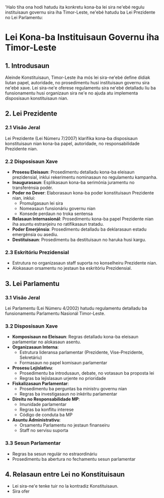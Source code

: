 'Halo tiha ona hodi hatudu ita konkretu kona-ba lei sira ne'ebé regulu instituisaun governu sira iha Timor-Leste, ne'ebé hatudu ba Lei Prezidente no Lei Parlamentu:

# Lei Kona-ba Instituisaun Governu iha Timor-Leste

## 1. Introdusaun

Aleinde Konstituisaun, Timor-Leste iha mós lei sira-ne'ebé define didiak liutan papel, autoridade, no prosedimentu husi instituisaun governu sira ne'ebé xave. Lei sira-ne'e oferese regulamentu sira ne'ebé detalladu liu ba funsionamentu husi organizaun sira ne'e no ajuda atu implementa disposisaun konstituisaun nian.

## 2. Lei Prezidente

### 2.1 Visão Jeral

Lei Prezidente (Lei Númeru 7/2007) klarifika kona-ba disposisaun konstituisaun nian kona-ba papel, autoridade, no responsabilidade Prezidente nian.

### 2.2 Disposisaun Xave

- **Prosesu Eleisaun**: Prosedimentu detalladu kona-ba eleisaun prezidensial, inklui rekerimentu nominasaun no regulamentu kampanha.
- **Inaugurasaun**: Esplikasaun kona-ba serimónia juramentu no transferénsia podér.
- **Poder no Dever**: Elaborasaun kona-ba poder konstituisaun Prezidente nian, inklui:
  - Promulgasaun lei sira
  - Nomeasaun funsionáriu governu nian
  - Konsede perdaun no troka sentensa
- **Relasaun Internasionál**: Prosedimentu kona-ba papel Prezidente nian iha asuntu estranjeiru no ratifikasaun tratadu.
- **Poder Emerjénsia**: Prosedimentu detalladu ba deklarasaun estadu emergénsia ou asediu.
- **Destituisaun**: Prosedimentu ba destituisaun no haruka husi kargu.

### 2.3 Eskritóriu Prezidensial

- Estrutura no organizasaun staff suporta no konselheiru Prezidente nian.
- Alokasaun orsamentu no jestaun ba eskritóriu Prezidensial.

## 3. Lei Parlamentu

### 3.1 Visão Jeral

Lei Parlamentu (Lei Númeru 4/2002) hatudu regulamentu detalladu ba funsionamentu Parlamentu Nasionál Timor-Leste.

### 3.2 Disposisaun Xave

- **Komposisaun no Eleisaun**: Regras detalladu kona-ba eleisaun parlamentar no alokasaun asentu.
- **Organizasaun Interna**: 
  - Estrutura lideransa parlamentar (Prezidente, Vise-Prezidente, Sekretáriu)
  - Formasaun no papel komisaun parlamentar
- **Prosesu Lejislativu**: 
  - Prosedimentu ba introdusaun, debate, no votasaun ba proposta lei
  - Regras ba lejislasaun urjente no prioridade
- **Fiskalizasaun Parlamentar**: 
  - Prosedimentu ba perguntas ba ministru governu nian
  - Regras ba investigasaun no inkéritu parlamentar
- **Direitu no Responsabilidade MP**: 
  - Imunidade parlamentar
  - Regras ba konflitu interese
  - Código de conduta ba MP
- **Asuntu Administrativu**: 
  - Orsamentu Parlamentu no jestaun finanseiru
  - Staff no servisu suporta

### 3.3 Sesun Parlamentar

- Regras ba sesun regulár no estraordináriu
- Prosedimentu ba abertura no fechamentu sesun parlamentar

## 4. Relasaun entre Lei no Konstituisaun

- Lei sira-ne'e tenke tuir no la kontradiz Konstituisaun.
- Sira ofer